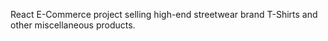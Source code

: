 React E-Commerce project selling high-end streetwear brand T-Shirts and other miscellaneous products.
